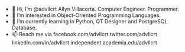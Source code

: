 - 👋 Hi, I’m @advllcrt Allyn Villacorta. Computer Engineer. Programmer. 
- 👀 I’m interested in Object-Oriented Programming Languages.
- 🌱 I’m currently learning in Python, QT Designer and PostgreSQL Database. 
- 📫 Reach me via
facebook.com/advllcrt
twitter.com/advllcrt
linkedin.com/in/advllcrt
independent.academia.edu/advllcrt
